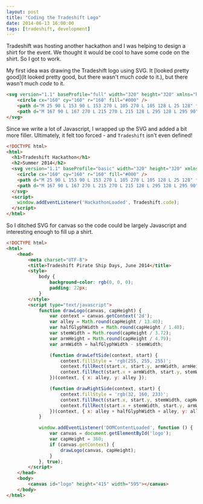 ```yaml
---
layout: post
title: "Coding the Tradeshift Logo"
date: 2014-06-13 16:00:00
tags: [tradeshift, development]
---
```

Tradeshift was hosting another hackathon and I was helping to design a shirt for the event. We thought it would be cool to have some code on the shirt. So I got to work.

My first idea was drawing the Tradeshift logo using SVG. It [looked pretty good](It looked pretty good, but there wasn't much *code* to it.), but there wasn't much *code* to it.

```html
<svg version="1.1" baseProfile="full" width="320" height="320" xmlns="http://www.w3.org/2000/svg">
	<circle cx="160" cy="160" r="160" fill="#000" />
	<path d="M 25 90 L 153 90 L 153 270 L 105 270 L 105 128 L 25 128" fill="#fff" stroke="#fff" />
	<path d="M 167 90 L 167 270 L 215 270 L 215 128 L 295 128 L 295 90" fill="#20a0e9" stroke="#20a0e9">
</svg>
```

Since we write a lot of Javascript, I wrapped up the SVG and added a bit more filler. Ultimately, it felt too forced - and ```Tradeshift``` isn't even defined!

```html
<!DOCTYPE html>
<html>
  <h1>Tradeshift Hackathon</h1>
  <h2>Summer 2014</h2>
  <svg version="1.1" baseProfile="basic" width="320" height="320" xmlns="http://www.w3.org/2000/svg">
    <circle cx="160" cy="160" r="160" fill="#000" />
    <path d="M 25 90 L 153 90 L 153 270 L 105 270 L 105 128 L 25 128" fill="#fff" stroke="#fff" />
    <path d="M 167 90 L 167 270 L 215 270 L 215 128 L 295 128 L 295 90" fill="#20a0e9" stroke="#20a0e9">
  </svg>
  <script>
    window.addEventListener('HackathonLoaded', Tradeshift.code);
  </script>
</html>
```

So I ditched SVG for canvas so the code could be largely Javascript and interesting enough to fill up a shirt.

```html
<!DOCTYPE html>
<html>
	<head>
		<meta charset="UTF-8">
		<title>Tradeshift Pirate Ship Days, June 2014</title>
		<style>
			body {
				background-color: rgb(0, 0, 0);
				padding: 22px;
			}
		</style>
		<script type="text/javascript">
			function drawLogo(canvas, capHeight) {
				var context = canvas.getContext('2d');
				var alley = Math.round(capHeight / 13.40);
				var halfGlyphWidth = Math.round(capHeight / 1.40);
				var stemWidth = Math.round(capHeight / 3.72);
				var armHeight = Math.round(capHeight / 4.79);
				var armWidth = halfGlyphWidth - stemWidth;

				(function drawLeftSide(context, start) {
					context.fillStyle = 'rgb(255, 255, 255)';
					context.fillRect(start.x, start.y, armWidth, armHeight);
					context.fillRect(start.x + armWidth, start.y, stemWidth, capHeight);
				})(context, { x: alley, y: alley });

				(function drawRightSide(context, start) {
					context.fillStyle = 'rgb(32, 160, 233)';
					context.fillRect(start.x, start.y, stemWidth, capHeight);
					context.fillRect(start.x + stemWidth, start.y, armWidth, armHeight);
				})(context, { x: alley + halfGlyphWidth + alley, y: alley });
			}

			window.addEventListener('DOMContentLoaded', function () {
				var canvas = document.getElementById('logo');
				var capHeight = 360;
				if (canvas.getContext) {
					drawLogo(canvas, capHeight);
				}
			}, true);
		</script>
	</head>
	<body>
		<canvas id="logo" height="415" width="595"></canvas>
	</body>
</html>
```
